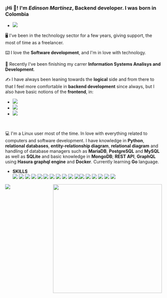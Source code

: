 
### ¡Hi 👋! I'm *Edinson Martínez*, Backend developer. I was born in Colombia
- <a href="https://www.linkedin.com/in/edmart1988/">
  <img src="https://img.shields.io/badge/linkedin-%230077B5.svg?&style=for-the-badge&logo=linkedin&logoColor=white" /></a>
  
🖥️ I've been in the technology sector for a few years, giving support, the most of time as a freelancer.

⌨️ I love the **Software development**, and I'm in love with technology.


📝 Recently I've been finishing my carrer **Information Systems Analisys and Development**.

✍️ I have always been leaning towards the **logical** side and from there to that I feel more comfortable in **backend development** since always, but I also have basic notions of the **frontend**, in:

- <img src="https://img.shields.io/badge/html5-E34F26?logo=html5&logoColor=white" />
- <img src="https://img.shields.io/badge/css3-1572B6?logo=css3&logoColor=white" />
- <img src="https://img.shields.io/badge/JavaScript-323330?style=for-the-badge&logo=javascript&logoColor=F7DF1E" />

<br/>

💻 I'm a Linux user most of the time. In love with everything related to computers and software development. I have knowledge in **Python**, **relational databases**, **entity-relationship diagram**, **relational diagram** and handling of database managers such as **MariaDB**, **PostgreSQL** and **MySQL** as well as **SQLite** and basic knowledge in **MongoDB**; **REST API**, **GraphQL** using **Hasura graphql engine** and **Docker**. Currently learning **Go** language.



  - **SKILLS**<br/>
<img src="https://img.shields.io/badge/Python-3776AB?style=for-the-badge&logo=python&logoColor=white"/> <img src="https://img.shields.io/badge/json-5E5C5C?style=for-the-badge&logo=json&logoColor=white"/> <img src="https://img.shields.io/badge/MySQL-00000F?style=for-the-badge&logo=mysql&logoColor=white"/> <img src="https://img.shields.io/badge/SQLite-07405E?style=for-the-badge&logo=sqlite&logoColor=white"/> <img src="https://img.shields.io/badge/MariaDB-003545?style=for-the-badge&logo=mariadb&logoColor=white"/> <img src="https://img.shields.io/badge/Docker-2CA5E0?style=for-the-badge&logo=docker&logoColor=white"/> <img src="https://img.shields.io/badge/Git-F05032?style=for-the-badge&logo=git&logoColor=white"/> <img src="https://img.shields.io/badge/JWT-000000?style=for-the-badge&logo=JSON%20web%20tokens&logoColor=white"/> <img src="https://img.shields.io/badge/Windows-0078D6?style=for-the-badge&logo=windows&logoColor=white"/> <img src="https://img.shields.io/badge/Debian-A81D33?style=for-the-badge&logo=debian&logoColor=white"/> <img src="https://img.shields.io/badge/PostgreSQL-316192?style=for-the-badge&logo=postgresql&logoColor=white"><img src="https://img.shields.io/badge/Flask-000000?style=for-the-badge&logo=flask&logoColor=white"> <img src="https://img.shields.io/badge/Hasura-000000?style=for-the-badge&logo=hasura&logoColor=ffffff"> <img src="https://img.shields.io/badge/VIM-%2311AB00.svg?&style=for-the-badge&logo=vim&logoColor=white"> <img src="https://img.shields.io/badge/Linux-FCC624?style=for-the-badge&logo=linux&logoColor=black"> <img src="https://img.shields.io/badge/Fedora-294172?style=for-the-badge&logo=fedora&logoColor=white"> <img src="https://img.shields.io/badge/Go-00ADD8?style=for-the-badge&logo=go&logoColor=white">
  
  <a href="#"><img align="left" src="https://github-readme-stats.vercel.app/api/top-langs/?username=Edmartt&show_icons=true&count_private=true&theme=dark"></a>


<a href="#"><img align="right" src="https://github-readme-stats.vercel.app/api?username=Edmartt&show_icons=true&count_private=true&theme=dark" width="350"></a>
<!--
**Edmartt/Edmartt** is a ✨ _special_ ✨ repository because its `README.md` (this file) appears on your GitHub profile.

Here are some ideas to get you started:

- 🔭 I’m currently working on ...
- 🌱 I’m currently learning ...
- 👯 I’m looking to collaborate on ...
- 🤔 I’m looking for help with ...
- 💬 Ask me about ...
- 📫 How to reach me: ...
- 😄 Pronouns: ...
- ⚡ Fun fact: ...
-->
